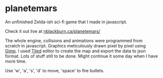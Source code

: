 # planetemars
An unfinished Zelda-ish sci-fi game that I made in javascript.

Check it out live at <a href="http://nblackburn.ca/planetemars/">nblackburn.ca/planetemars/</a>

The whole engine, collisions and animations were programmed from scratch in javascript. Graphics meticulously drawn pixel by pixel using <a href="https://www.gimp.org/">Gimp</a>. I used <a href="http://www.mapeditor.org/">Tiled</a> editor to create the map and export the data to json format. Lots of stuff still to be done. Might continue it some day when I have more time.

Use 'w', 'a', 's', 'd' to move, 'space' to fire bullets.
